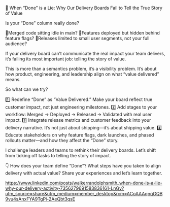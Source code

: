 🚩 When “Done” is a Lie: Why Our Delivery Boards Fail to Tell the True Story of Value

Is your “Done” column really done?

🔹Merged code sitting idle in main?
🔹Features deployed but hidden behind feature flags?
🔹Releases limited to small user segments, not your full audience?

If your delivery board can’t communicate the real impact your team delivers, it’s failing its most important job: telling the story of value.

This is more than a semantics problem, it’s a visibility problem. It’s about how product, engineering, and leadership align on what “value delivered” means.

So what can we try?

1️⃣ Redefine “Done” as “Value Delivered.” Make your board reflect true customer impact, not just engineering milestones.
2️⃣ Add stages to your workflow: Merged → Deployed → Released → Validated with real user impact.
3️⃣ Integrate release metrics and customer feedback into your delivery narrative. It’s not just about shipping—it’s about shipping value.
4️⃣ Educate stakeholders on why feature flags, dark launches, and phased rollouts matter—and how they affect the “Done” story.

I challenge leaders and teams to rethink their delivery boards. Let’s shift from ticking off tasks to telling the story of impact.

👇 How does your team define “Done”? What steps have you taken to align delivery with actual value? Share your experiences and let’s learn together.


https://www.linkedin.com/posts/walkerrandolphsmith_when-done-is-a-lie-why-our-delivery-activity-7356279691583836161-LnGv?utm_source=share&utm_medium=member_desktop&rcm=ACoAAAqnqGQB9vu4sAnxFYA9TgPi-2AeQbt3qsE